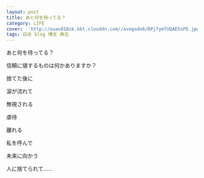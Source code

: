 ```yaml
---
layout: post
title: あと何を待ってる？
category: LIFE
cover:  'http://ouav818sk.bkt.clouddn.com//avogado6/DPj7ymTUQAE5sPD.jpg'
tags: 日志 blog 博文 再见
---
```




あと何を待ってる？

信頼に値するものは何かありますか？

捨てた後に

涙が流れて

無視される

虐待

離れる

私を呼んで

未来に向かう

人に捨てられて……
